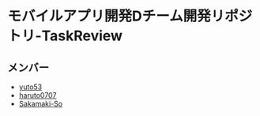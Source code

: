 # モバイルアプリ開発Dチーム開発リポジトリ-TaskReview
## メンバー
- [yuto53](https://github.com/yuto52)
- [haruto0707](https://github.com/haruto0707)
- [Sakamaki-So](https://github.com/Sakamaki-So)

